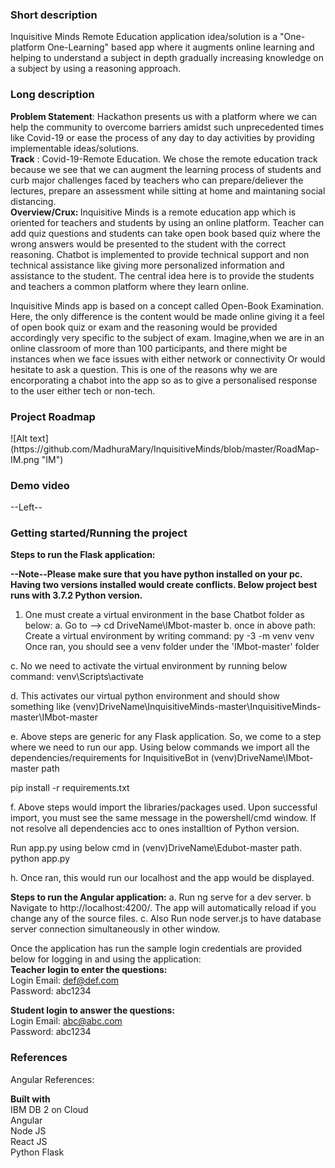 <h3>Short description</h3>
Inquisitive Minds Remote Education application idea/solution is a "One-platform One-Learning" based app where it augments online learning and helping to understand a subject in depth gradually increasing knowledge on a subject by using a reasoning approach. 
 

<h3>Long description</h3>
<b>Problem Statement</b>:
 Hackathon presents us with a platform where we can help the community to overcome barriers amidst such unprecedented times like Covid-19 or ease the process of any day to day activities by providing implementable ideas/solutions.
<br>
<b>Track</b> : Covid-19-Remote Education. 
We chose the remote education track because we see that we can augment the learning process of students and curb major challenges faced by teachers who can prepare/deliever the   lectures, prepare an assessment while sitting at home and maintaning social distancing.
<br>
<b>Overview/Crux: </b>Inquisitive Minds is a remote education app which is oriented for teachers and students by using an online platform.
Teacher can add quiz questions and students can take open book based quiz where the wrong answers would be presented to the student with the correct reasoning.
Chatbot is implemented to provide technical support and non technical assistance like giving more personalized information and assistance to the student. 
The central idea here is to provide the students and teachers a common platform where they learn online.
  
Inquisitive Minds app is based on a concept called Open-Book Examination. Here, the only difference is the content would be made online giving it a feel of open book quiz or exam and the reasoning would be provided accordingly very specific to the subject of exam.
Imagine,when we are in an online classroom of more than 100 participants, and there might be instances when we face issues with either network or connectivity Or would hesitate to ask a question. This is one of the reasons why we are encorporating a chabot into the app so as to give a personalised response to the user either tech or non-tech.

<h3>Project Roadmap</h3>
![Alt text](https://github.com/MadhuraMary/InquisitiveMinds/blob/master/RoadMap-IM.png "IM")


<h3>Demo video</h3>
--Left--


<h3>Getting started/Running the project</h3>

<b>Steps to run the Flask application:</b>

<b>--Note--Please make sure that you have python installed on your pc. Having two versions installed would create conflicts. Below project best runs with 3.7.2 Python version.</b>

1. One must create a virtual environment in the base Chatbot folder as below:
a. Go to --> cd DriveName\IMbot-master
b. once in above path: Create a virtual environment by writing command: py -3 -m venv venv
Once ran, you should see a venv folder under the 'IMbot-master' folder

c. No we need to activate the virtual environment by running below command:
venv\Scripts\activate

d. This activates our virtual python environment and should show something like
(venv)DriveName\InquisitiveMinds-master\InquisitiveMinds-master\IMbot-master

e. Above steps are generic for any Flask application. So, we come to a step where we need to run our app. Using below commands we import all the dependencies/requirements for InquisitiveBot in (venv)DriveName\IMbot-master path

pip install -r requirements.txt

   
f. Above steps would import the libraries/packages used. Upon successful import, you must see the same message in the powershell/cmd window. If not resolve all dependencies acc to ones installtion of Python version.

Run app.py using below cmd in (venv)DriveName\Edubot-master path.
python app.py

h. Once ran, this would run our localhost and the app would be displayed.


<b>Steps to run the Angular application:</b>
a. Run ng serve for a dev server.
b  Navigate to http://localhost:4200/. The app will automatically reload if you change any of the source files.
c. Also Run node server.js to have database server connection simultaneously in other window.

Once the application has run the sample login credentials are provided below for logging in and using the application:
<br>
<b>Teacher login to enter the questions:</b><br>
 Login Email: def@def.com<br>
 Password: abc1234<br>
 
 <b>Student login to answer the questions:</b><br>
  Login Email: abc@abc.com<br>
  Password: abc1234<br>


<h3>References</h3>
Angular References:

<b>Built with</b><br>
IBM DB 2 on Cloud<br>
Angular<br>
Node JS<br>
React JS<br>
Python Flask<br>



